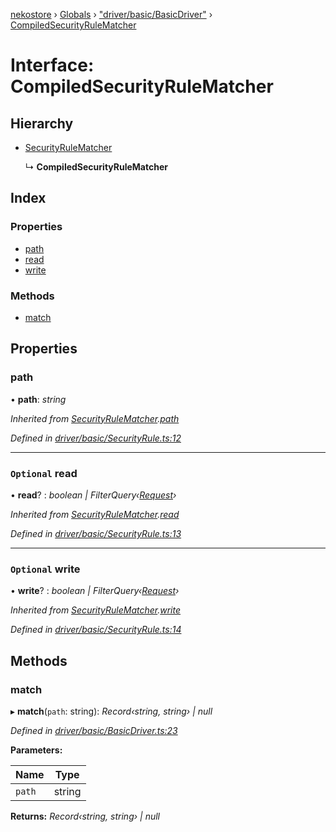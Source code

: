 [nekostore](../README.md) › [Globals](../globals.md) › ["driver/basic/BasicDriver"](../modules/_driver_basic_basicdriver_.md) › [CompiledSecurityRuleMatcher](_driver_basic_basicdriver_.compiledsecurityrulematcher.md)

# Interface: CompiledSecurityRuleMatcher

## Hierarchy

* [SecurityRuleMatcher](_driver_basic_securityrule_.securityrulematcher.md)

  ↳ **CompiledSecurityRuleMatcher**

## Index

### Properties

* [path](_driver_basic_basicdriver_.compiledsecurityrulematcher.md#path)
* [read](_driver_basic_basicdriver_.compiledsecurityrulematcher.md#optional-read)
* [write](_driver_basic_basicdriver_.compiledsecurityrulematcher.md#optional-write)

### Methods

* [match](_driver_basic_basicdriver_.compiledsecurityrulematcher.md#match)

## Properties

###  path

• **path**: *string*

*Inherited from [SecurityRuleMatcher](_driver_basic_securityrule_.securityrulematcher.md).[path](_driver_basic_securityrule_.securityrulematcher.md#path)*

*Defined in [driver/basic/SecurityRule.ts:12](https://github.com/esnya/nekostore/blob/master/src/driver/basic/SecurityRule.ts#L12)*

___

### `Optional` read

• **read**? : *boolean | FilterQuery‹[Request](_driver_basic_securityrule_.request.md)›*

*Inherited from [SecurityRuleMatcher](_driver_basic_securityrule_.securityrulematcher.md).[read](_driver_basic_securityrule_.securityrulematcher.md#optional-read)*

*Defined in [driver/basic/SecurityRule.ts:13](https://github.com/esnya/nekostore/blob/master/src/driver/basic/SecurityRule.ts#L13)*

___

### `Optional` write

• **write**? : *boolean | FilterQuery‹[Request](_driver_basic_securityrule_.request.md)›*

*Inherited from [SecurityRuleMatcher](_driver_basic_securityrule_.securityrulematcher.md).[write](_driver_basic_securityrule_.securityrulematcher.md#optional-write)*

*Defined in [driver/basic/SecurityRule.ts:14](https://github.com/esnya/nekostore/blob/master/src/driver/basic/SecurityRule.ts#L14)*

## Methods

###  match

▸ **match**(`path`: string): *Record‹string, string› | null*

*Defined in [driver/basic/BasicDriver.ts:23](https://github.com/esnya/nekostore/blob/master/src/driver/basic/BasicDriver.ts#L23)*

**Parameters:**

Name | Type |
------ | ------ |
`path` | string |

**Returns:** *Record‹string, string› | null*
